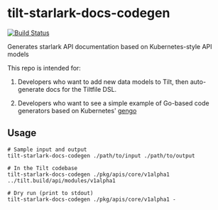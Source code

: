 # tilt-starlark-docs-codegen

[![Build Status](https://circleci.com/gh/tilt-dev/tilt-starlark-docs-codegen/tree/main.svg?style=shield)](https://circleci.com/gh/tilt-dev/tilt-starlark-codegen)

Generates starlark API documentation based on Kubernetes-style API models

This repo is intended for:

1) Developers who want to add new data models to Tilt, then auto-generate docs for the
Tiltfile DSL.

2) Developers who want to see a simple example of Go-based code generators based
on Kubernetes' [gengo](https://pkg.go.dev/k8s.io/gengo)

## Usage

```
# Sample input and output
tilt-starlark-docs-codegen ./path/to/input ./path/to/output

# In the Tilt codebase
tilt-starlark-docs-codegen ./pkg/apis/core/v1alpha1 ../tilt.build/api/modules/v1alpha1

# Dry run (print to stdout)
tilt-starlark-docs-codegen ./pkg/apis/core/v1alpha1 -
```
